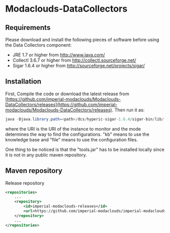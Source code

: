 Modaclouds-DataCollectors
=========================
## Requirements

Please download and install the following pieces of software before using the Data Collectors component:
* JRE 1.7 or higher from http://www.java.com/
* Collectl 3.6.7 or higher from http://collectl.sourceforge.net/
* Sigar 1.6.4 or higher from http://sourceforge.net/projects/sigar/

## Installation
First, Compile the code or download the latest release from [https://github.com/imperial-modaclouds/Modaclouds-DataCollectors/releases](https://github.com/imperial-modaclouds/Modaclouds-DataCollectors/releases).
Then run it as: 
```java
java -Djava.library.path=<path>/dcs/hyperic-sigar-1.6.4/sigar-bin/lib/ -jar data-collector-VERSION.jar URI mode
```
where the URI is the URI of the instance to monitor and the mode determines the way to find the configurations. "kb" means to use the knowledge base and "file" means to use the configuration files.

One thing to be noticed is that the "tools.jar" has to be installed locally since it is not in any public maven repository.

## Maven repository

Release repository

```xml
<repositories>
    ...
    <repository>
        <id>imperial-modaclouds-releases</id>
        <url>https://github.com/imperial-modaclouds/imperial-modaclouds-mvn-repo/raw/master/releases</url>
    </repository>
    ...
</repositories>
```
